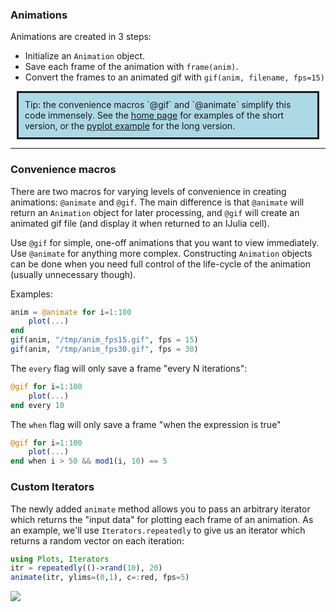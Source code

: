 
### Animations

Animations are created in 3 steps:

- Initialize an `Animation` object.
- Save each frame of the animation with `frame(anim)`.
- Convert the frames to an animated gif with `gif(anim, filename, fps=15)`


<div style="background-color: lightblue; padding: 10px; border-style: solid; border-width: medium; margin: 10px;">
Tip: the convenience macros `@gif` and `@animate` simplify this code immensely.  See the <a href="../#simple-is-beautiful">home page</a> for examples of the short version, or
the <a href="../examples/pyplot/#functions-adding-data-and-animations">pyplot example</a> for the long version.
</div>

---

### Convenience macros

There are two macros for varying levels of convenience in creating animations: `@animate` and `@gif`.  The main difference is that `@animate` will return an `Animation` object for later processing, and `@gif` will create an animated gif file (and display it when returned to an IJulia cell).

Use `@gif` for simple, one-off animations that you want to view immediately.  Use `@animate` for anything more complex.  Constructing `Animation` objects can be done when you need full control of the life-cycle of the animation (usually unnecessary though).

Examples:

```julia
anim = @animate for i=1:100
    plot(...)
end
gif(anim, "/tmp/anim_fps15.gif", fps = 15)
gif(anim, "/tmp/anim_fps30.gif", fps = 30)
```

The `every` flag will only save a frame "every N iterations":

```julia
@gif for i=1:100
	plot(...)
end every 10
```

The `when` flag will only save a frame "when the expression is true"

```julia
@gif for i=1:100
	plot(...)
end when i > 50 && mod1(i, 10) == 5
```

### Custom Iterators

The newly added `animate` method allows you to pass an arbitrary iterator which returns
the "input data" for plotting each frame of an animation.  As an example, we'll use
`Iterators.repeatedly` to give us an iterator which returns a random vector on each iteration:

```julia
using Plots, Iterators
itr = repeatedly(()->rand(10), 20)
animate(itr, ylims=(0,1), c=:red, fps=5)
```

![](https://cloud.githubusercontent.com/assets/933338/19977039/84f8f242-a1c8-11e6-9531-9e3e12023021.gif)

